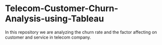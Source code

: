 # Telecom-Customer-Churn-Analysis-using-Tableau
In this repository we are analyzing the churn rate and the factor affecting on customer and service in telecom company. 
